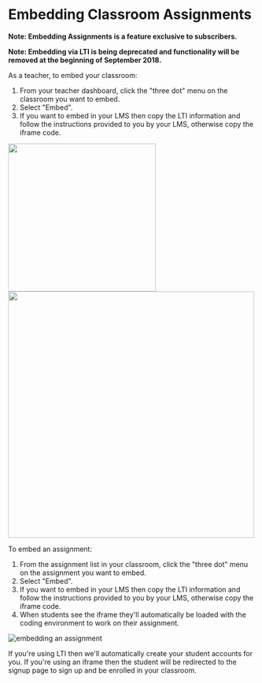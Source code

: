 # Embedding Classroom Assignments

**Note: Embedding Assignments is a feature exclusive to subscribers.**

**Note: Embedding via LTI is being deprecated and functionality will be removed at the beginning
of September 2018.**

As a teacher, to embed your classroom:

1. From your teacher dashboard, click the "three dot" menu on the classroom you want to embed.
2. Select "Embed".
3. If you want to embed in your LMS then copy the LTI information and follow the instructions
provided to you by your LMS, otherwise copy the iframe code.

<img src="https://i.imgur.com/FJQFHYK.png" width="300px" />

<img src="https://i.imgur.com/5l2UD12.png" width="500px" />

To embed an assignment:

1. From the assignment list in your classroom, click the "three dot" menu on the assignment you
want to embed.
2. Select "Embed".
3. If you want to embed in your LMS then copy the LTI information and follow the
instructions provided to you by your LMS, otherwise copy the iframe code.
4. When students see the iframe they'll automatically be loaded with the
coding environment to work on their assignment.

![embedding an assignment](https://i.imgur.com/EjqJcSK.png)

If you're using LTI then we'll automatically create your student accounts for
you. If you're using an iframe then the student will be redirected to the signup
page to sign up and be enrolled in your classroom.